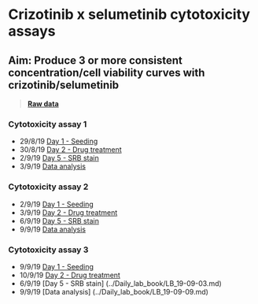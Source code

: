 # Crizotinib x selumetinib cytotoxicity assays
## Aim: Produce 3 or more consistent concentration/cell viability curves with crizotinib/selumetinib

>**[Raw data](../Raw_SRB_data/Criz_sel_combination)**


### Cytotoxicity assay 1


* 29/8/19 [Day 1 - Seeding](../Daily_lab_book/LB_19-08-29.md)
* 30/8/19 [Day 2 - Drug treatment](../Daily_lab_book/LB_19-08-30.md)
* 2/9/19 [Day 5 - SRB stain](../Daily_lab_book/LB_19-09-02.md)
* 3/9/19 [Data analysis](../Daily_lab_book/LB_19-09-03.md)



### Cytotoxicity assay 2

* 2/9/19 [Day 1 - Seeding](../Daily_lab_book/LB_19-09-02.md)
* 3/9/19 [Day 2 - Drug treatment](../Daily_lab_book/LB_19-09-03.md)
* 6/9/19 [Day 5 - SRB stain](../Daily_lab_book/LB_19-09-03.md)
* 9/9/19 [Data analysis](../Daily_lab_book/LB_19-09-09.md)

### Cytotoxicity assay 3

* 9/9/19 [Day 1 - Seeding](../Daily_lab_book/LB_19-09-09.md)
* 10/9/19 [Day 2 - Drug treatment](../Daily_lab_book/LB_19-09-10.md)
* 6/9/19 [Day 5 - SRB stain] (../Daily_lab_book/LB_19-09-03.md)
* 9/9/19 [Data analysis] (../Daily_lab_book/LB_19-09-09.md)
